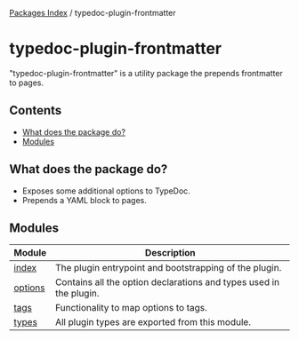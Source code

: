 [Packages Index](../README.md) / typedoc-plugin-frontmatter

# typedoc-plugin-frontmatter

"typedoc-plugin-frontmatter" is a utility package the prepends frontmatter to pages.

## Contents

* [What does the package do?](#what-does-the-package-do)
* [Modules](#modules)

## What does the package do?

* Exposes some additional options to TypeDoc.
* Prepends a YAML block to pages.

## Modules

| Module                       | Description                                                        |
| ---------------------------- | ------------------------------------------------------------------ |
| [index](index/README.md)     | The plugin entrypoint and bootstrapping of the plugin.             |
| [options](options/README.md) | Contains all the option declarations and types used in the plugin. |
| [tags](tags/README.md)       | Functionality to map options to tags.                              |
| [types](types/README.md)     | All plugin types are exported from this module.                    |
